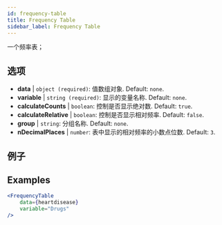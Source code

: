 ```yaml
---
id: frequency-table
title: Frequency Table
sidebar_label: Frequency Table
---
```


一个频率表；

## 选项

* __data__ | `object (required)`: 值数组对象. Default: `none`.
* __variable__ | `string (required)`: 显示的变量名称. Default: `none`.
* __calculateCounts__ | `boolean`: 控制是否显示绝对数. Default: `true`.
* __calculateRelative__ | `boolean`: 控制是否显示相对频率. Default: `false`.
* __group__ | `string`: 分组名称. Default: `none`.
* __nDecimalPlaces__ | `number`: 表中显示的相对频率的小数点位数. Default: `3`.


## 例子

## Examples

```jsx live
<FrequencyTable
    data={heartdisease} 
    variable="Drugs"
/>
```
